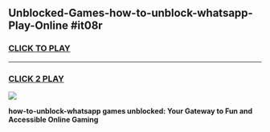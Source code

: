 
## Unblocked-Games-how-to-unblock-whatsapp-Play-Online #it08r
<h3>
<a href="https://news.freeplayer.one?title=how-to-unblock-whatsapp&ref=3">CLICK TO PLAY</a></h3>
<hr>

<h3>
<a href="https://news.freeplayer.one?title=how-to-unblock-whatsapp&ref=3">CLICK 2 PLAY</a>
  
</h3>

<a href="https://news.freeplayer.one?title=how-to-unblock-whatsapp&ref=3"><img src="https://clearcache.store/games.png"></a>


**how-to-unblock-whatsapp games unblocked: Your Gateway to Fun and Accessible Online Gaming**
